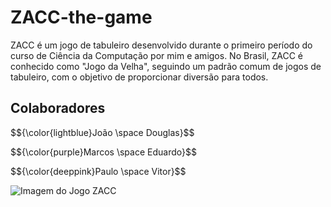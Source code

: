 # ZACC-the-game

ZACC é um jogo de tabuleiro desenvolvido durante o primeiro período do curso de Ciência da Computação por mim e amigos. No Brasil, ZACC é conhecido como "Jogo da Velha", seguindo um padrão comum de jogos de tabuleiro, com o objetivo de proporcionar diversão para todos.

## Colaboradores

<p>$${\color{lightblue}João \space Douglas}$$</p>
<p>$${\color{purple}Marcos \space Eduardo}$$</p>
<p>$${\color{deeppink}Paulo \space Vitor}$$</p>

![Imagem do Jogo ZACC](https://github.com/fadadoc/ZACC-the-game/assets/138242492/b1b0161b-a894-451d-a1f3-e08fcad92f89)
